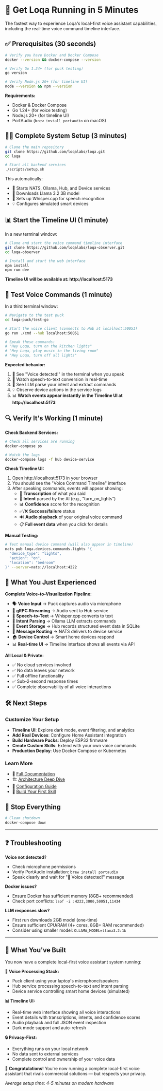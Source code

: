 # 🚀 Get Loqa Running in 5 Minutes

The fastest way to experience Loqa's local-first voice assistant capabilities, including the real-time voice command timeline interface.

## ✅ Prerequisites (30 seconds)

```bash
# Verify you have Docker and Docker Compose
docker --version && docker-compose --version

# Verify Go 1.24+ (for puck testing)
go version

# Verify Node.js 20+ (for timeline UI)
node --version && npm --version
```

**Requirements:**
- Docker & Docker Compose
- Go 1.24+ (for voice testing)
- Node.js 20+ (for timeline UI)
- PortAudio (`brew install portaudio` on macOS)

## 🏃‍♂️ Complete System Setup (3 minutes)

```bash
# Clone the main repository
git clone https://github.com/loqalabs/loqa.git
cd loqa

# Start all backend services
./scripts/setup.sh
```

This automatically:
- 🐳 Starts NATS, Ollama, Hub, and Device services
- 🤖 Downloads Llama 3.2 3B model
- 📝 Sets up Whisper.cpp for speech recognition
- 💡 Configures simulated smart devices

## 📊 Start the Timeline UI (1 minute)

In a new terminal window:

```bash
# Clone and start the voice command timeline interface
git clone https://github.com/loqalabs/loqa-observer.git
cd loqa-observer

# Install and start the web interface
npm install
npm run dev
```

**Timeline UI will be available at: http://localhost:5173**

## 🎤 Test Voice Commands (1 minute)

In a third terminal window:

```bash
# Navigate to the test puck
cd loqa-puck/test-go

# Start the voice client (connects to Hub at localhost:50051)
go run ./cmd --hub localhost:50051

# Speak these commands:
# "Hey Loqa, turn on the kitchen lights"
# "Hey Loqa, play music in the living room"
# "Hey Loqa, turn off all lights"
```

**Expected behavior:**
1. 🎤 See "Voice detected!" in the terminal when you speak
2. 📝 Watch speech-to-text conversion in real-time
3. 🤖 See LLM parse your intent and extract commands
4. 💡 Observe device actions in the service logs
5. 📊 **Watch events appear instantly in the Timeline UI at http://localhost:5173**

## 🔍 Verify It's Working (1 minute)

**Check Backend Services:**
```bash
# Check all services are running
docker-compose ps

# Watch the logs
docker-compose logs -f hub device-service
```

**Check Timeline UI:**
1. Open http://localhost:5173 in your browser
2. You should see the "Voice Command Timeline" interface
3. After speaking commands, events will appear showing:
   - 📝 **Transcription** of what you said
   - 🎯 **Intent** parsed by the AI (e.g., "turn_on_lights") 
   - 📊 **Confidence** score for the recognition
   - ✅/❌ **Success/failure** status
   - 🔊 **Audio playback** of your original voice command
   - 📋 **Full event data** when you click for details

**Manual Testing:**
```bash
# Test manual device command (will also appear in timeline)
nats pub loqa.devices.commands.lights '{
  "device_type": "lights",
  "action": "on", 
  "location": "bedroom"
}' --server=nats://localhost:4222
```

## 🎯 What You Just Experienced

**Complete Voice-to-Visualization Pipeline:**
- 🗣️ **Voice Input** → Puck captures audio via microphone
- 📡 **gRPC Streaming** → Audio sent to Hub service  
- 📝 **Speech-to-Text** → Whisper.cpp converts to text
- 🧠 **Intent Parsing** → Ollama LLM extracts commands
- 💾 **Event Storage** → Hub records structured event data in SQLite
- 📨 **Message Routing** → NATS delivers to device service
- 🏠 **Device Control** → Smart home devices respond
- 📊 **Real-time UI** → Timeline interface shows all events via API

**All Local & Private:**
- ✅ No cloud services involved
- ✅ No data leaves your network
- ✅ Full offline functionality
- ✅ Sub-2-second response times
- ✅ Complete observability of all voice interactions

## 🛠️ Next Steps

### Customize Your Setup
- **Timeline UI**: Explore dark mode, event filtering, and analytics
- **Add Real Devices**: Configure Home Assistant integration
- **Build Hardware Pucks**: Deploy ESP32 firmware
- **Create Custom Skills**: Extend with your own voice commands
- **Production Deploy**: Use Docker Compose or Kubernetes

### Learn More
- 📖 [Full Documentation](./quickstart.md)
- 🏗️ [Architecture Deep Dive](./architecture.md)  
- 🔧 [Configuration Guide](./config.md)
- 🧩 [Build Your First Skill](./skills.md)

## 🛑 Stop Everything

```bash
# Clean shutdown
docker-compose down
```

---

## ❓ Troubleshooting

**Voice not detected?**
- Check microphone permissions
- Verify PortAudio installation: `brew install portaudio`
- Speak clearly and wait for "🎤 Voice detected!" message

**Docker issues?**
- Ensure Docker has sufficient memory (8GB+ recommended)
- Check port conflicts: `lsof -i :4222,3000,50051,11434`

**LLM responses slow?**
- First run downloads 2GB model (one-time)
- Ensure sufficient CPU/RAM (4+ cores, 8GB+ RAM recommended)
- Consider using smaller model: `OLLAMA_MODEL=llama3.2:1b`

---

## 📱 What You've Built

You now have a complete local-first voice assistant system running:

**🎤 Voice Processing Stack:**
- Puck client using your laptop's microphone/speakers
- Hub service processing speech-to-text and intent parsing
- Device service controlling smart home devices (simulated)

**📊 Timeline UI:**
- Real-time web interface showing all voice interactions
- Event details with transcriptions, intents, and confidence scores
- Audio playback and full JSON event inspection
- Dark mode support and auto-refresh

**🔒 Privacy-First:**
- Everything runs on your local network
- No data sent to external services
- Complete control and ownership of your voice data

**🎉 Congratulations!** You're now running a complete local-first voice assistant that rivals commercial solutions — but respects your privacy.

*Average setup time: 4-5 minutes on modern hardware*
